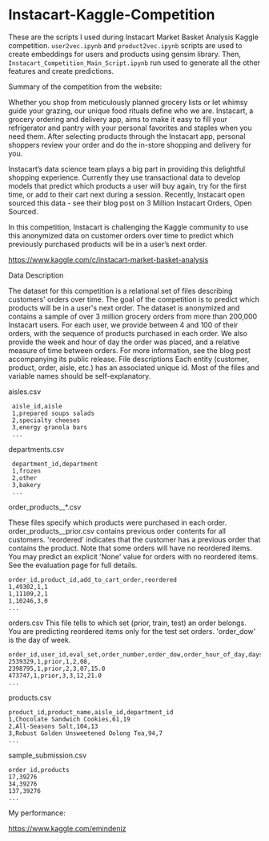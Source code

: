 # Instacart-Kaggle-Competition

These are the scripts I used during Instacart Market Basket Analysis Kaggle competition. `user2vec.ipynb` and `product2vec.ipynb` scripts are used to create embeddings for users and products using gensim library. Then, `Instacart_Competition_Main_Script.ipynb` run used to generate all the other features and create predictions.


Summary of the competition from the website:

Whether you shop from meticulously planned grocery lists or let whimsy guide your grazing, our unique food rituals define who we are. Instacart, a grocery ordering and delivery app, aims to make it easy to fill your refrigerator and pantry with your personal favorites and staples when you need them. After selecting products through the Instacart app, personal shoppers review your order and do the in-store shopping and delivery for you.

Instacart’s data science team plays a big part in providing this delightful shopping experience. Currently they use transactional data to develop models that predict which products a user will buy again, try for the first time, or add to their cart next during a session. Recently, Instacart open sourced this data - see their blog post on 3 Million Instacart Orders, Open Sourced.

In this competition, Instacart is challenging the Kaggle community to use this anonymized data on customer orders over time to predict which previously purchased products will be in a user’s next order.


https://www.kaggle.com/c/instacart-market-basket-analysis

Data Description

The dataset for this competition is a relational set of files describing customers' orders over time. The goal of the competition is to predict which products will be in a user's next order. The dataset is anonymized and contains a sample of over 3 million grocery orders from more than 200,000 Instacart users. For each user, we provide between 4 and 100 of their orders, with the sequence of products purchased in each order. We also provide the week and hour of day the order was placed, and a relative measure of time between orders. For more information, see the blog post accompanying its public release.
File descriptions
Each entity (customer, product, order, aisle, etc.) has an associated unique id. Most of the files and variable names should be self-explanatory.


aisles.csv
```
 aisle_id,aisle  
 1,prepared soups salads  
 2,specialty cheeses  
 3,energy granola bars  
 ...
```
departments.csv
```
 department_id,department  
 1,frozen  
 2,other  
 3,bakery  
 ...
 ```
order_products__*.csv

These files specify which products were purchased in each order. order_products__prior.csv contains previous order contents for all customers. 'reordered' indicates that the customer has a previous order that contains the product. Note that some orders will have no reordered items. You may predict an explicit 'None' value for orders with no reordered items. See the evaluation page for full details.
 
 ```
 order_id,product_id,add_to_cart_order,reordered  
 1,49302,1,1  
 1,11109,2,1  
 1,10246,3,0  
 ... 
 ```
orders.csv
This file tells to which set (prior, train, test) an order belongs. You are predicting reordered items only for the test set orders. 'order_dow' is the day of week.
 ```
 order_id,user_id,eval_set,order_number,order_dow,order_hour_of_day,days_since_prior_order  
 2539329,1,prior,1,2,08,  
 2398795,1,prior,2,3,07,15.0  
 473747,1,prior,3,3,12,21.0  
 ...
```
products.csv
```
product_id,product_name,aisle_id,department_id
1,Chocolate Sandwich Cookies,61,19  
2,All-Seasons Salt,104,13  
3,Robust Golden Unsweetened Oolong Tea,94,7  
...
```
sample_submission.csv

```
order_id,products
17,39276  
34,39276  
137,39276  
...
```
My performance:

https://www.kaggle.com/emindeniz
